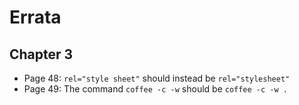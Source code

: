 # Errata #

## Chapter 3 ##

* Page 48: `rel="style sheet"` should instead be `rel="stylesheet"`
* Page 49: The command `coffee -c -w` should be `coffee -c -w .`
